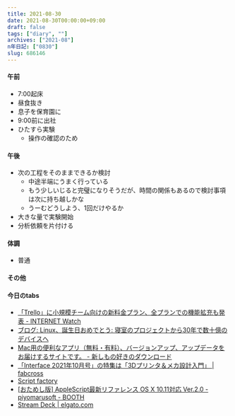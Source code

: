 ```yaml
---
title: 2021-08-30
date: 2021-08-30T00:00:00+09:00
draft: false
tags: ["diary", ""]
archives: ["2021-08"]
n年日記: ["0830"]
slug: 686146
---
```

#### 午前
- 7:00起床
- 昼食抜き
- 息子を保育園に
- 9:00前に出社
- ひたすら実験
  - 操作の確認のため
#### 午後
- 次の工程をそのままできるか検討
  - 中途半端にうまく行っている
  - もう少しいじると完璧になりそうだが、時間の関係もあるので検討事項は次に持ち越しかな
  - うーむどうしよう、1回だけやるか
- 大きな量で実験開始
- 分析依頼を片付ける
#### 体調
- 普通
#### その他
#### 今日のtabs
- [「Trello」に小規模チーム向けの新料金プラン、全プランでの機能拡充も発表 - INTERNET Watch](https://internet.watch.impress.co.jp/docs/news/1346869.html)
- [ブログ: Linux、誕生日おめでとう: 寝室のプロジェクトから30年で数十億のデバイスへ](https://okuranagaimo.blogspot.com/2021/08/linux-30.html?m=1)
- [Mac用の便利なアプリ（無料・有料）、バージョンアップ、アップデータをお届けするサイトです。 - 新しもの好きのダウンロード](https://macsoft.jp/)
- [「Interface 2021年10月号」の特集は「3Dプリンタ＆メカ設計入門」 | fabcross](https://fabcross.jp/news/2021/20210819_if10_3dp.html)
- [Script factory](http://www.script-factory.net/)
- [[おためし版] AppleScript最新リファレンス OS X 10.11対応 Ver.2.0 - piyomarusoft - BOOTH](https://piyomarusoft.booth.pm/items/308194)
- [Stream Deck | elgato.com](https://www.elgato.com/ja/stream-deck-mk2)
